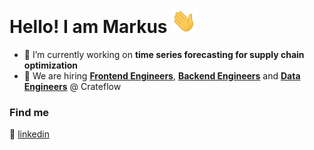 <!--
**mrkshdt/mrkshdt** is a ✨ _special_ ✨ repository because its `README.md` (this file) appears on your GitHub profile.

Here are some ideas to get you started:

- 🔭 I’m currently working on ...
- 🌱 I’m currently learning ...
- 👯 I’m looking to collaborate on ...
- 🤔 I’m looking for help with ...
- 💬 Ask me about ...
- 📫 How to reach me: ...
- 😄 Pronouns: ...
- ⚡ Fun fact: ...
-->


# Hello! I am Markus <img src="https://github.com/mrkshdt/mrkshdt/blob/main/wave.gif?raw=true" width="40px">


- 🔭 I’m currently working on <b>time series forecasting for supply chain optimization</b>
- 👯 We are hiring <ins><b>Frontend Engineers</b></ins>, <ins><b>Backend Engineers</b></ins> and <ins><b>Data Engineers</b></ins> @ Crateflow



### Find me


👔 [linkedin][linkedin] 


[linkedin]:  https://www.linkedin.com/in/markus-heidt/


